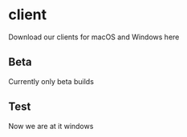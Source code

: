 # client
Download our clients for macOS and Windows here

## Beta
Currently only beta builds

## Test
Now we are at it windows